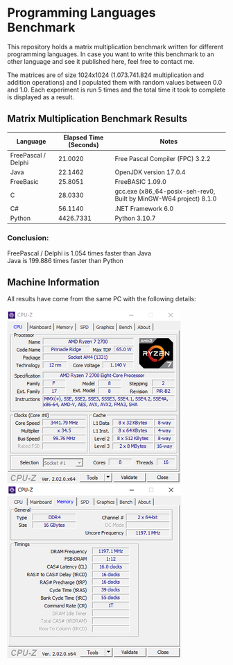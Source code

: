 # Programming Languages Benchmark

This repository holds a matrix multiplication benchmark written for different programming languages. In case you want to write this benchmark to an other language and see it published here, feel free to contact me.

The matrices are of size 1024x1024 (1.073.741.824 multiplication and addition operations) and I populated them with random values between 0.0 and 1.0.
Each experiment is run 5 times and the total time it took to complete is displayed as a result.

##  Matrix Multiplication Benchmark Results

| Language  | Elapsed Time (Seconds) | Notes |
| ------------- | ------------- |------------- |
| FreePascal / Delphi| 21.0020  | Free Pascal Compiler (FPC) 3.2.2       |
| Java          | 22.1462       | OpenJDK version 17.0.4  |
| FreeBasic     | 25.8051       |FreeBASIC 1.09.0         |
| C             | 28.0330       |gcc.exe (x86_64-posix-seh-rev0, Built by MinGW-W64 project) 8.1.0|
| C#            | 56.1140       |.NET Framework 6.0        |
| Python        | 4426.7331     |Python 3.10.7        |

### Conclusion: 
FreePascal / Delphi is 1.054 times faster than Java<br>
Java is 199.886 times faster than Python


##  Machine Information
All results have come from the same PC with the following details:<br><br>
<img src="https://github.com/nsiatras/programming-languages-benchmark/blob/main/Images/CPUZ_1.png" alt="CPUZ #1">
<img src="https://github.com/nsiatras/programming-languages-benchmark/blob/main/Images/CPUZ_2.png" alt="CPUZ #2">
